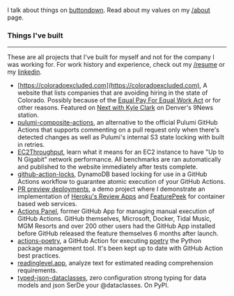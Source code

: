 I talk about things on
[buttondown](https://buttondown.email/abatilo/archive). Read about my values on
my [/about](/about) page.

### Things I've built

---

These are all projects that I've built for myself and not for the company I was
working for. For work history and experience, check out my [/resume](/resume)
or my [linkedin](https://www.linkedin.com/in/abatilo).

- [https://coloradoexcluded.com](https://coloradoexcluded.com), A website that
  lists companies that are avoiding hiring in the state of Colorado. Possibly
  because of the [Equal Pay For Equal Work
  Act](https://leg.colorado.gov/bills/sb19-085) or for other reasons. Featured
  on [Next with Kyle
  Clark](https://www.9news.com/video/news/local/next/website-tracks-companies-exclude-colorado-applicants-salary-requirement-law/73-ffbab2e6-bbd3-4118-b99f-c5a85361e983)
  on Denver's 9News station.
- [pulumi-composite-actions](https://github.com/abatilo/pulumi-composite-actions),
  an alternative to the official Pulumi GitHub Actions that supports commenting
  on a pull request only when there's detected changes as well as Pulumi's
  internal S3 state locking with built in retries.
- [EC2Throughput](https://ec2throughput.info), learn what it means for an EC2
  instance to have ”Up to N Gigabit” network performance. All benchmarks are
  ran automatically and published to the website immediately after tests
  complete.
- [github-action-locks](https://github.com/abatilo/github-action-locks),
  DynamoDB based locking for use in a GitHub Actions workflow to guarantee
  atomic execution of your GitHub Actions.
- [PR preview deployments](https://github.com/abatilo/streamlit-preview-environments-demo),
  a demo project where I demonstrate an implementation of [Heroku's Review
  Apps](https://devcenter.heroku.com/articles/github-integration-review-apps)
  and [FeaturePeek](https://featurepeek.com/) for container based web services.
- [Actions Panel](https://actionspanel.app), former GitHub App for managing
  manual execution of GitHub Actions. GitHub themselves, Microsoft, Docker,
  Tidal Music, MGM Resorts and over 200 other users had the GitHub App
  installed before GitHub released the feature themselves 6 months after
  launch.
- [actions-poetry](https://github.com/abatilo/actions-poetry), a GitHub Action
  for executing [poetry](https://github.com/python-poetry/poetry) the Python
  package management tool. It's been kept up to date with GitHub Action best
  practices.
- [readinglevel.app](https://readinglevel.app), analyze text for estimated
  reading comprehension requirements.
- [typed-json-dataclasses](https://github.com/abatilo/typed-json-dataclass),
  zero configuration strong typing for data models and json SerDe your
  @dataclasses. On PyPI.
